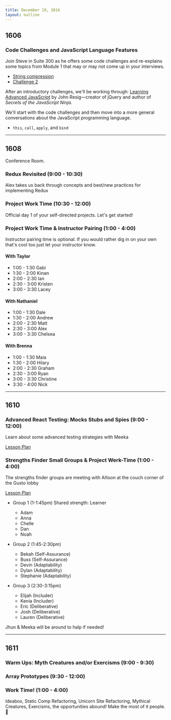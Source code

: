 ```yaml
---
title: December 19, 2016
layout: outline
---
```


## 1606

### Code Challenges and JavaScript Language Features

Join Steve in Suite 300 as he offers some code challenges and re-explains some topics from Module 1 that may or may not come up in your interviews.

- [String compression](https://gist.github.com/stevekinney/7ffcc1cb0609a879459e53ee07e667a2)
- [Challenge 2](https://gist.github.com/stevekinney/cd58c59634ec851dfcf8a7da42a3cab0)

After an introductory challenges, we'll be working through: [Learning Advanced JavaScript](http://ejohn.org/apps/learn/) by John Resig—creator of jQuery and author of _Secrets of the JavaScript Ninja_.

We'll start with the code challenges and then move into a more general conversations about the JavaScript programming language.

- `this`, `call`, `apply`, and `bind`

***

## 1608
Conference Room.

### Redux Revisited (9:00 - 10:30)
Alex takes us back through concepts and best/new practices for implementing Redux

### Project Work Time (10:30 - 12:00)
Official day 1 of your self-directed projects. Let's get started!

### Project Work Time & Instructor Pairing (1:00 - 4:00)

Instructor pairing time is optional. If you would rather dig in on your own that's cool too just let your instructor know.

#### With Taylor
- 1:00 - 1:30 Gabi
- 1:30 - 2:00 Kinan
- 2:00 - 2:30 Ian
- 2:30 - 3:00 Kristen
- 3:00 - 3:30 Lacey

#### With Nathaniel
- 1:00 - 1:30 Dale
- 1:30 - 2:00 Andrew
- 2:00 - 2:30 Matt
- 2:30 - 3:00 Alex
- 3:00 - 3:30 Chelsea

#### With Brenna
- 1:00 - 1:30 Maia
- 1:30 - 2:00 Hilary
- 2:00 - 2:30 Graham
- 2:30 - 3:00 Ryan
- 3:00 - 3:30 Christine
- 3:30 - 4:00 Nick
***

## 1610

### Advanced React Testing: Mocks Stubs and Spies (9:00 - 12:00)

Learn about some advanced testing strategies with Meeka

[Lesson Plan](http://frontend.turing.io/lessons/testing-react-with-stubs.html)

### Strengths Finder Small Groups & Project Werk-Time (1:00 - 4:00)

The strengths finder groups are meeting with Allison at the couch corner of the Gusto lobby

[Lesson Plan](https://github.com/turingschool/professional_skills/blob/master/strengths_finder/mod2_strengthsfinder_small_group.md)

- Group 1 (1-1:45pm) Shared strength: Learner
  - Adam
  - Anna
  - Chelle
  - Dan
  - Noah

- Group 2 (1:45-2:30pm)
  - Bekah (Self-Assurance)
  - Buss (Self-Assurance)
  - Devin (Adaptability)
  - Dylan (Adaptability)
  - Stephanie (Adaptability)

- Group 3 (2:30-3:15pm)
  - Elijah (Includer)
  - Kenia (Includer)
  - Eric (Deliberative)
  - Josh (Deliberative)
  - Lauren (Deliberative)

Jhun & Meeka will be around to halp if needed!

***

## 1611

### Warm Ups: Myth Creatures and/or Exercisms (9:00 - 9:30)

### Array Prototypes (9:30 - 12:00)

### Work Time! (1:00 - 4:00)
Ideabox, Static Comp Refactoring, Unicorn Site Refactoring, Mythical Creatures, Exercisms, the opportunities abound! Make the most of it people. :muscle:
